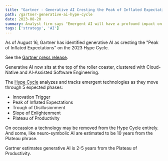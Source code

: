 ```yaml
---
title: "Gartner - Generative AI Cresting the Peak of Inflated Expectations"
path: /gartner-generative-ai-hype-cycle
date: 2023-08-20
summary: Analyst firm says "Emergent AI will have a profound impact on business and society"
tags: ['strategy', 'AI']
---
```


As of August 16, Gartner has identified <strog>generative AI</strong> as cresting the "Peak of Inflated Expectations" on the 2023 Hype Cycle. 

See the <a href="https://www.gartner.com/en/newsroom/press-releases/2023-08-16-gartner-places-generative-ai-on-the-peak-of-inflated-expectations-on-the-2023-hype-cycle-for-emerging-technologies" target="blank">Gartner press release</a>.

Generative AI now sits at the top of the roller coaster, clustered with Cloud-Native and AI-Assisted Software Engineering.

The <a href="https://www.gartner.com/en/research/methodologies/gartner-hype-cycle" target="blank">Hype Cycle</a> analyzes and tracks emergent technologies as they move through 5 expected phases: 
* Innovation Trigger
* Peak of Inflated Expectations
* Trough of Disillusionment
* Slope of Enlightenment
* Plateau of Productivity

On occassion a technology may be removed from the Hype Cycle entirely. And some, like neuro-symbolic AI are estimated to be 10 years from the Plateau phrase. 

Gartner estimates generative AI is 2-5 years from the Plateau of Productivity.

